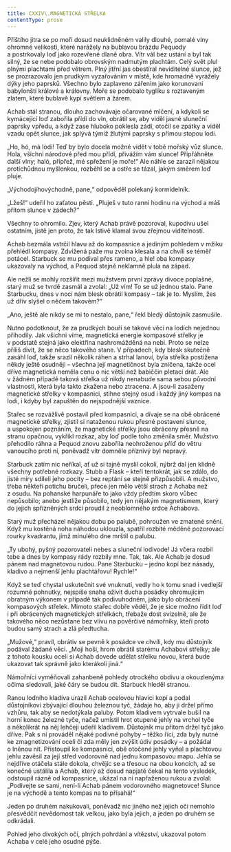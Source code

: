 ```yaml
---
title: CXXIV\.MAGNETICKÁ STŘELKA
contentType: prose
---
```


<section>

Příštího jitra se po moři dosud neuklidněném valily dlouhé, pomalé vlny ohromné velikosti, které narážely na bublavou brázdu Pequody a postrkovaly loď jako rozevřené dlaně obra. Vítr vál bez ustání a byl tak silný, že se nebe podobalo obrovským nadmutým plachtám. Celý svět plul plnými plachtami před větrem. Plný jitřní jas obestíral neviditelné slunce, jež se prozrazovalo jen prudkým vyzařováním v místě, kde hromadně vyrážely dýky jeho paprsků. Všechno bylo zaplaveno zářením jako korunovaní babylonští králové a královny. Moře se podobalo tyglíku s roztaveným zlatem, které bublavě kypí světlem a žárem.

Achab stál stranou, dlouho zachovávaje očarované mlčení, a kdykoli se kymácející loď zabořila přídí do vln, obrátil se, aby viděl jasné sluneční paprsky vpředu, a když zase hluboko poklesla zádí, otočil se zpátky a viděl vzadu opět slunce, jak splývá týmiž žlutými paprsky s přímou stopou lodi.

„Ho, hó, má lodi! Teď by bylo docela možné vidět v tobě mořský vůz slunce. Hola, všichni národové před mou přídí, přivážím vám slunce! Připřáhněte další vlny; haló, přípřež, mé spřežení je moře!“ Ale náhle se zarazil nějakou protichůdnou myšlenkou, rozběhl se a ostře se tázal, jakým směrem loď pluje.

„Východojihovýchodně, pane,“ odpověděl polekaný kormidelník.

„Lžeš!“ udeřil ho zaťatou pěstí. „Pluješ v tuto ranní hodinu na východ a máš přitom slunce v zádech?“

Všechny to ohromilo. Zjev, který Achab právě pozoroval, kupodivu ušel ostatním, jistě jen proto, že tak lstivě klamal svou zřejmou viditelností.

Achab bezmála vstrčil hlavu až do kompasnice a jediným pohledem v mžiku přehlédl kompasy. Zdvižená paže mu zvolna klesala a na chvíli se téměř potácel. Starbuck se mu podíval přes rameno, a hle! oba kompasy ukazovaly na východ, a Pequod stejně neklamně plula na západ.

Ale nežli se mohly rozšířit mezi mužstvem první zprávy divoce poplašné, starý muž se tvrdě zasmál a zvolal: „Už vím! To se už jednou stalo. Pane Starbucku, dnes v noci nám blesk obrátil kompasy – tak je to. Myslím, žes už dřív slyšel o něčem takovém?“

„Ano, ještě ale nikdy se mi to nestalo, pane,“ řekl bledý důstojník zasmušile.

Nutno podotknout, že za prudkých bouří se takové věci na lodích nejednou přihodily. Jak všichni víme, magnetická energie kompasové střelky je v podstatě stejná jako elektřina nashromážděná na nebi. Proto se nelze příliš divit, že se něco takového stane. V případech, kdy blesk skutečně zasáhl loď, takže srazil několik ráhen a strhal lanoví, byla střelka postižena někdy ještě osudněji – všechna její magnetičnost byla zničena, takže ocel dříve magnetická neměla cenu o nic větší než babiččin pletací drát. Ale v žádném případě taková střelka už nikdy nenabude sama sebou původní vlastnosti, která byla takto zkažena nebo ztracena. A jsou-li zasaženy magnetické střelky v kompasnici, stihne stejný osud i každý jiný kompas na lodi, i kdyby byl zapuštěn do nejspodnější vaznice.

Stařec se rozvážlivě postavil před kompasnici, a dívaje se na obě obrácené magnetické střelky, zjistil si nataženou rukou přesné postavení slunce, a uspokojen poznáním, že magnetické střelky jsou obráceny přesně na stranu opačnou, vykřikl rozkaz, aby loď podle toho změnila směr. Mužstvo přehodilo ráhna a Pequod znovu zabořila neohroženou příď do větru vanoucího proti ní, poněvadž vítr domněle příznivý byl nepravý.

Starbuck zatím nic neříkal, ať už si tajně myslil cokoli, nýbrž dal jen klidně všechny potřebné rozkazy. Stubb a Flask – kteří tentokrát, jak se zdálo, do jisté míry sdíleli jeho pocity – bez reptání se stejně přizpůsobili. A mužstvo, třeba někteří potichu bručeli, přece jen mělo větší strach z Achaba než z osudu. Na pohanské harpunáře to jako vždy předtím skoro vůbec nepůsobilo; anebo jestliže působilo, tedy jen nějakým magnetismem, který do jejich spřízněných srdcí proudil z neoblomného srdce Achabova.

Starý muž přecházel nějakou dobu po palubě, pohroužen ve zmatené snění. Když mu kostěná noha náhodou uklouzla, spatřil rozbité měděné pozorovací rourky kvadrantu, jímž minulého dne mrštil o palubu.

„Ty ubohý, pyšný pozorovateli nebes a sluneční lodivode! Já včera rozbil tebe a dnes by kompasy rády rozbily mne. Tak, tak. Ale Achab je dosud pánem nad magnetovou rudou. Pane Starbucku – jedno kopí bez násady, kladivo a nejmenší jehlu plachtářovu! Rychle!“

Když se teď chystal uskutečnit své vnuknutí, vedly ho k tomu snad i vedlejší rozumné pohnutky, nejspíše snaha oživit ducha posádky ohromujícím obratným výkonem v případě tak podivuhodném, jako bylo obrácení kompasových střelek. Mimoto stařec dobře věděl, že je sice možno řídit loď i při obrácených magnetických střelkách, třebaže dost svízelně, ale že takového něco nezůstane bez vlivu na pověrčivé námořníky, kteří proto budou samý strach a zlá předtucha.

„Mužové,“ pravil, obrátiv se pevně k posádce ve chvíli, kdy mu důstojník podával žádané věci. „Moji hoši, hrom obrátil starému Achabovi střelky; ale z tohoto kousku oceli si Achab dovede udělat střelku novou, která bude ukazovat tak správně jako kterákoli jiná.“

Námořníci vyměňovali zahanbeně pohledy otrockého obdivu a okouzlenýma očima sledovali, jaké čáry se budou dít. Starbuck hleděl stranou.

Ranou lodního kladiva urazil Achab ocelovou hlavici kopí a podal důstojníkovi zbývající dlouhou železnou tyč, žádaje ho, aby ji držel přímo vzhůru, tak aby se nedotýkala paluby. Potom kladivem vytrvale bušil na horní konec železné tyče, načež umístil hrot otupené jehly na vrchol tyče a několikrát na něj lehčeji udeřil kladivem. Důstojník mu přitom držel tyč jako dříve. Pak s ní prováděl nějaké podivné pohyby – těžko říci, zda byly nutné ke zmagnetizování oceli či zda měly jen zvýšit údiv posádky – a požádal o lněnou nit. Přistoupil ke kompasnici, obě otočené jehly vyňal a plachtovou jehlu zavěsil za její střed vodorovně nad jednu kompasovou mapu. Jehla se nejdříve otáčela stále dokola, chvějíc se a třesouc na obou koncích, až se konečně ustálila a Achab, který až dosud napjatě čekal na tento výsledek, odstoupil rázně od kompasnice, ukázal na ni napřaženou rukou a zvolal: „Podívejte se sami, není-li Achab pánem vodorovného magnetovce! Slunce je na východě a tento kompas na to přísahá!“

Jeden po druhém nakukovali, poněvadž nic jiného než jejich oči nemohlo přesvědčit nevědomost tak velkou, jako byla jejich, a jeden po druhém se odkrádali.

Pohled jeho divokých očí, plných pohrdání a vítězství, ukazoval potom Achaba v celé jeho osudné pýše.

</section>
